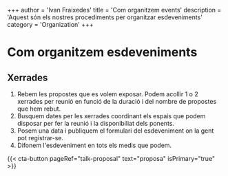 +++
author = 'Ivan Fraixedes'
title = 'Com organitzem events'
description = 'Aquest són els nostres procediments per organitzar esdeveniments'
category = 'Organization'
+++
# Com organitzem esdeveniments

## Xerrades

1. Rebem les propostes que es volem exposar. Podem acollir 1 o 2 xerrades per reunió en funció de la duració i del nombre de propostes que hem rebut.
2. Busquem dates per les xerrades coordinant els espais que podem disposar per fer la reunió i la disponibiliat dels ponents.
3. Posem una data i publiquem el formulari del esdeveniment on la gent pot registrar-se.
4. Difonem l'esdeveniment en tots els medis que podem.

{{< cta-button pageRef="talk-proposal" text="proposa" isPrimary="true" >}}
